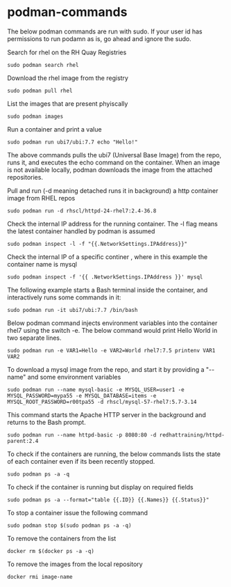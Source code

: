 # podman-commands

The below podman commands are run with sudo. If your user id has permissions to run podamn as is, go ahead and ignore the sudo.

Search for rhel on the RH Quay Registries
```
sudo podman search rhel
```

Download the rhel image from the registry
```
sudo podman pull rhel
```

List the images that are present phyiscally
```
sudo podman images
```

Run a container and print a value
```
sudo podman run ubi7/ubi:7.7 echo "Hello!"
```
The above commands pulls the ubi7 (Universal Base Image) from the repo, runs it, and executes the echo command on the container.
When an image is not available locally, podman downloads the image from the attached repositories.

Pull and run (-d meaning detached runs it in background) a http container image from RHEL repos
```
sudo podman run -d rhscl/httpd-24-rhel7:2.4-36.8
```

Check the internal IP address for the running container. The -l flag means the latest container handled by podman is assumed
```
sudo podman inspect -l -f "{{.NetworkSettings.IPAddress}}"
```

Check the internal IP of a specific continer , where in this example the container name is mysql
```
sudo podman inspect -f '{{ .NetworkSettings.IPAddress }}' mysql
```

The following example starts a Bash terminal inside the container, and interactively runs some commands in it:
```
sudo podman run -it ubi7/ubi:7.7 /bin/bash
```

Below podman command injects environment variables into the container rhel7 using the switch -e. The below command would print Hello World in two separate lines.
```
sudo podman run -e VAR1=Hello -e VAR2=World rhel7:7.5 printenv VAR1 VAR2
```

To download a mysql image from the repo, and start it by providing a "--name" and some environment variables
```
sudo podman run --name mysql-basic -e MYSQL_USER=user1 -e MYSQL_PASSWORD=mypa55 -e MYSQL_DATABASE=items -e MYSQL_ROOT_PASSWORD=r00tpa55 -d rhscl/mysql-57-rhel7:5.7-3.14
```

This command starts the Apache HTTP server in the background and returns to the Bash prompt.
```
sudo podman run --name httpd-basic -p 8080:80 -d redhattraining/httpd-parent:2.4
```

To check if the containers are running, the below commands lists the state of each container even if its been recently stopped. 
```
sudo podman ps -a -q
```

To check if the container is running but display on required fields
```
sudo podman ps -a --format="table {{.ID}} {{.Names}} {{.Status}}"
```

To stop a container issue the following command
```
sudo podman stop $(sudo podman ps -a -q)
```

To remove the containers from the list
```
docker rm $(docker ps -a -q)
```

To remove the images from the local repository
```
docker rmi image-name
```
